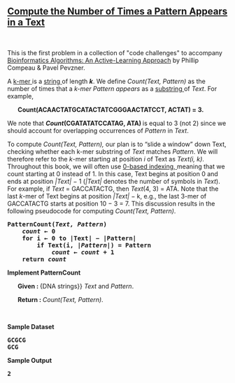 <h2><a href="https://rosalind.info/problems/ba1a/">Compute the Number of Times a Pattern Appears in a Text</a></h2>

<p>&nbsp;</p>
<p><strong class="example"></strong></p>

<p>This is the first problem in a collection of "code challenges" to accompany <a href="http://bioinformaticsalgorithms.org/"> Bioinformatics Algorithms: An Active-Learning Approach</a> by Phillip Compeau & Pavel Pevzner.</p>
<p>A <a href="https://rosalind.info/glossary/k-mer/"> k-mer </a> is a <a href="https://rosalind.info/glossary/string/">string </a> of length <strong><i>k</i></strong>. We define <i>Count(Text, Pattern)</i> as the number of times that a <i>k-mer Pattern appears</i> as a <a href="https://rosalind.info/glossary/substring/">substring </a> of <i>Text</i>. For example,</p>
<ol>
    <strong> Count(ACAACTATGCATACTATCGGGAACTATCCT, ACTAT) = 3.</strong>
</ol>
<p>We note that <strong><i>Count</i>(CGATATATCCATAG, ATA) </strong> is equal to 3 (not 2) since we should account for overlapping occurrences of <i>Pattern</i> in <i>Text</i>.</p>

<p>To compute <i>Count(Text, Pattern),</i> our plan is to “slide a window” down Text, checking whether each k-mer substring of <i>Text</i> matches <i>Pattern</i>. We will therefore refer to the <i>k</i>-mer starting at position <i>i</i> of Text as <i>Text(i, k)</i>. Throughout this book, we will often use <a href="https://rosalind.info/glossary/0-based-numbering/"> 0-based indexing, </a> meaning that we count starting at 0 instead of 1. In this case, Text begins at position 0 and ends at position <i>|Text|</i> − 1 (<i>|Text|</i> denotes the number of symbols in <i>Text</i>). For example, if <i>Text</i> = GACCATACTG, then <i>Text</i>(4, 3) = ATA. Note that the last <i>k</i>-mer of Text begins at position <i>|Text|</i> − k, e.g., the last 3-mer of GACCATACTG starts at position 10 − 3 = 7. This discussion results in the following pseudocode for computing <i>Count(Text, Pattern)</i>.</p>

<pre>
<strong>PatternCount(<i>Text, Pattern</i>)
    <i>count</i> ← 0
    for i ← 0 to |Text| − |Pattern|
        if Text(i, |<i>Pattern</i>|) = Pattern
            <i>count ← count</i> + 1
    return <i>count</i></strong>
</pre>

<strong>Implement PatternCount</strong>

<ol>
<p><strong>Given : </strong>{DNA strings}} <i>Text</i> and <i>Pattern</i>.</p>
<p><strong>Return : </strong><i>Count(Text, Pattern)</i>.</p>
</ol>

<p>&nbsp;</p>
<p><strong class="example">Sample Dataset</strong></p>
<pre>
<strong>GCGCG
GCG</strong>
</pre>
<p><strong class="example">Sample Output</strong></p>
<pre>
<strong>2</strong>
</pre>
